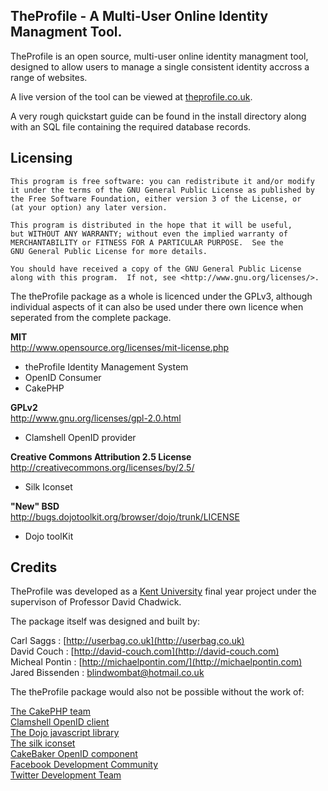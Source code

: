 TheProfile - A Multi-User Online Identity Managment Tool.
---------------------

TheProfile is an open source, multi-user online identity managment tool, designed to 
allow users to manage a single consistent identity accross a range of websites.

A live version of the tool can be viewed at [theprofile.co.uk](http://theprofile.co.uk).

A very rough quickstart guide can be found in the install directory along with an SQL file containing the required database records.

Licensing
---------------------
    This program is free software: you can redistribute it and/or modify
    it under the terms of the GNU General Public License as published by
    the Free Software Foundation, either version 3 of the License, or
    (at your option) any later version.

    This program is distributed in the hope that it will be useful,
    but WITHOUT ANY WARRANTY; without even the implied warranty of
    MERCHANTABILITY or FITNESS FOR A PARTICULAR PURPOSE.  See the
    GNU General Public License for more details.

    You should have received a copy of the GNU General Public License
    along with this program.  If not, see <http://www.gnu.org/licenses/>.

The theProfile package as a whole is licenced under the GPLv3, 
although individual aspects of it can also be used under there own licence when seperated from the complete package.

**MIT**    
http://www.opensource.org/licenses/mit-license.php

* theProfile Identity Management System	
* OpenID Consumer			
* CakePHP 			

**GPLv2**    
http://www.gnu.org/licenses/gpl-2.0.html

* Clamshell OpenID provider 		

**Creative Commons Attribution 2.5 License**    
http://creativecommons.org/licenses/by/2.5/

* Silk Iconset 				

**"New" BSD**    
http://bugs.dojotoolkit.org/browser/dojo/trunk/LICENSE

* Dojo toolKit				

Credits
---------------------
TheProfile was developed as a [Kent University](http://www.kent.ac.uk/) final year project under the supervison of Professor David Chadwick.

The package itself was designed and built by:

Carl Saggs : [http://userbag.co.uk](http://userbag.co.uk)    
David Couch : [http://david-couch.com](http://david-couch.com)    
Micheal Pontin : [http://michaelpontin.com/](http://michaelpontin.com)    
Jared Bissenden : [blindwombat@hotmail.co.uk](mailto:blindwombat@hotmail.co.uk)

The theProfile package would also not be possible without the work of:

[The CakePHP team](http://www.cakephp.org/)   
[Clamshell OpenID client](http://wiki.guruj.net/Clamshell!Home)   
[The Dojo javascript library](http://dojotoolkit.org/)   
[The silk iconset](http://www.famfamfam.com/lab/icons/silk/)   
[CakeBaker OpenID component](http://code.42dh.com/openid/)    
[Facebook Development Community](http://www.facebook.com/developers)    
[Twitter Development Team](http://dev.twitter.com/)    
